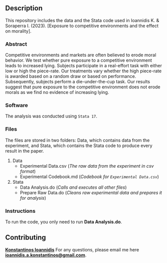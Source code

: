 ## Description

This repository includes the data and the Stata code used in Ioannidis K. & Soraperra I. (2023). [Exposure to competitive environments and the effect on morality].
<!-- (https://link.springer.com/article/10.1007/s40881-020-00094-1). *Journal of the Economic Science Association* -->

### Abstract

Competitive environments and markets are often believed to erode moral behavior. We test whether pure exposure to a competitive environment leads to increased lying. Subjects participate in a real-effort task with either low or high the piece-rate. Our treatments vary whether the high piece-rate is awarded based on a random draw or based on performance. Subsequently, subjects perform a die-under-the-cup task. Our results suggest that pure exposure to the competitive environment does not erode morals as we find no evidence of increasing lying.

### Software

The analysis was conducted using ```Stata 17```.

### Files

The files are stored in two folders: Data, which contains data from the experiment, and Stata, which contains the Stata code to produce every result in the paper.

1. Data
   * Experimental Data.csv (*The raw data from the experiment in csv format*)
   * Experimental Codebook.md (*Codebook for ```Experimental Data.csv```*)
2. Stata
   * Data Analysis.do (*Calls and executes all other files*)
   * Prepare Raw Data.do (*Cleans raw experimental data and prepares it for analysis*)
<!--    * Main Effect.do (*Produces the main result of Subsection 3.1, Table 1 and Figure 1*)
   * Robustness.do (*Produces the robustness checks from the end of Subsection 3.1*)
   * Direction.do (*Produces results of Subsection 3.2 and Figure 2*)
   * Magnitude.do (*Produces Table 2*)
   * Power Analysis (*Produces results for first paragraph of Section 4*)
   * Prepare Raw Data.do (*Cleans raw meta data and prepares it for analysis*)
   * Meta Analysis.do (*Produces Table 3 and Figure 3*) -->

### Instructions
To run the code, you only need to run **Data Analysis.do**.

## Contributing

**[Konstantinos Ioannidis](http://konstantinosioannidis.com/)** 
For any questions, please email me here **ioannidis.a.konstantinos@gmail.com**.
